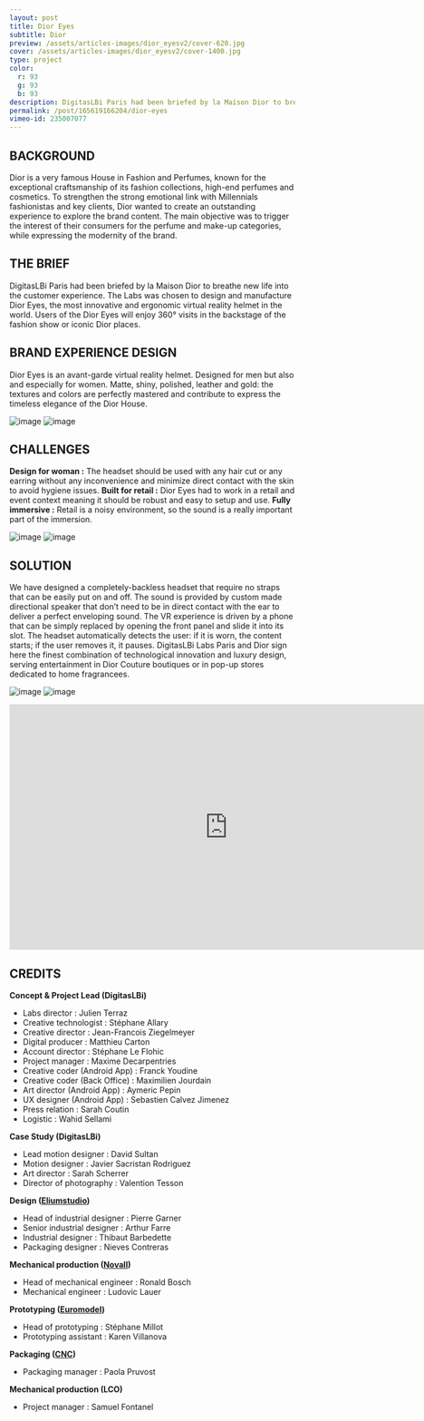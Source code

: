 ```yaml
---
layout: post
title: Dior Eyes
subtitle: Dior
preview: /assets/articles-images/dior_eyesv2/cover-620.jpg
cover: /assets/articles-images/dior_eyesv2/cover-1400.jpg
type: project
color:
  r: 93
  g: 93
  b: 93
description: DigitasLBi Paris had been briefed by la Maison Dior to breathe new life into the customer experience. The Labs was chosen to design and manufacture Dior Eyes, the most innovative and ergonomic virtual reality helmet in the world. Users of the Dior Eyes will enjoy 360° visits in the backstage of the fashion show or iconic Dior places.
permalink: /post/165619166204/dior-eyes
vimeo-id: 235007077
---
```


## BACKGROUND
Dior is a very famous House in Fashion and Perfumes, known for the exceptional craftsmanship of its fashion collections, high-end perfumes and cosmetics. To strengthen the strong emotional link with Millennials fashionistas and key clients, Dior wanted to create an outstanding experience to explore the brand content. The main objective was to trigger the interest of their consumers for the perfume and make-up categories, while expressing the modernity of the brand.

## THE BRIEF
DigitasLBi Paris had been briefed by la Maison Dior to breathe new life into the customer experience. The Labs was chosen to design and manufacture Dior Eyes, the most innovative and ergonomic virtual reality helmet in the world. Users of the Dior Eyes will enjoy 360° visits in the backstage of the fashion show or iconic Dior places.

## BRAND EXPERIENCE DESIGN
Dior Eyes is an avant-garde virtual reality helmet. Designed for men but also and especially for women. Matte, shiny, polished, leather and gold: the textures and colors are perfectly mastered and contribute to express the timeless elegance of the Dior House.


![image](/assets/articles-images/dior_eyesv2/02.jpg)
![image](/assets/articles-images/dior_eyesv2/03.jpg)



## CHALLENGES
**Design for woman :**
The headset should be used with any hair cut or any earring without any inconvenience and minimize direct contact with the skin to avoid hygiene issues.
**Built for retail :**
Dior Eyes had to work in a retail and event context meaning it should be robust and easy to setup and use.
**Fully immersive :**
Retail is a noisy environment, so the sound is a really important part of the immersion.


![image](/assets/articles-images/dior_eyesv2/04.jpg)
![image](/assets/articles-images/dior_eyesv2/05.jpg)



## SOLUTION
We have designed a completely-backless headset that require no straps that can be easily put on and off. The sound is provided by custom made directional speaker that don’t need to be in direct contact with the ear to deliver a perfect enveloping sound.
The VR experience is driven by a phone that can be simply replaced by opening the front panel and slide it into its slot.
The headset automatically detects the user: if it is worn, the content starts; if the user removes it, it pauses.
DigitasLBi Labs Paris and Dior sign here the finest combination of technological innovation and luxury design, serving entertainment in Dior Couture boutiques or in pop-up stores dedicated to home fragrancees.


![image](/assets/articles-images/dior_eyesv2/06.jpg)
![image](/assets/articles-images/dior_eyesv2/07.jpg)
<iframe src="https://player.vimeo.com/video/235007077" width="770" height="433" frameborder="0" webkitallowfullscreen mozallowfullscreen allowfullscreen class="uk-responsive-width"></iframe>

## CREDITS

**Concept & Project Lead (DigitasLBi)**


- Labs director : Julien Terraz
- Creative technologist : Stéphane Allary
- Creative director : Jean-Francois Ziegelmeyer
- Digital producer : Matthieu Carton
- Account director : Stéphane Le Flohic
- Project manager : Maxime Decarpentries
- Creative coder (Android App) : Franck Youdine
- Creative coder (Back Office) : Maximilien Jourdain
- Art director (Android App) : Aymeric Pepin
- UX designer (Android App) : Sebastien Calvez Jimenez
- Press relation : Sarah Coutin
- Logistic : Wahid Sellami

**Case Study (DigitasLBi)**

- Lead motion designer : David Sultan
- Motion designer : Javier Sacristan Rodriguez
- Art director : Sarah Scherrer
- Director of photography : Valention Tesson

**Design ([Eliumstudio](http://www.eliumstudio.com/))**

- Head of industrial designer : Pierre Garner
- Senior industrial designer : Arthur Farre
- Industrial designer : Thibaut Barbedette
- Packaging designer : Nieves Contreras

**Mechanical production ([Novall](http://www.novall.fr/))**

- Head of mechanical engineer : Ronald Bosch
- Mechanical engineer : Ludovic Lauer

**Prototyping ([Euromodel](http://euromodel.fr/))**

- Head of prototyping : Stéphane Millot
- Prototyping assistant : Karen Villanova

**Packaging ([CNC](http://www.carton-nylon-coton.fr/fr/))**

- Packaging manager : Paola Pruvost

**Mechanical production (LCO)**

- Project manager : Samuel Fontanel

